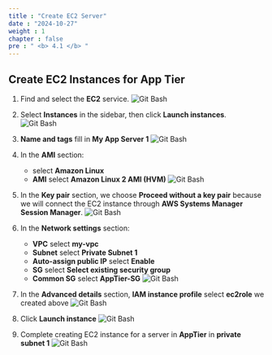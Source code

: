 ```yaml
---
title : "Create EC2 Server"
date : "2024-10-27"
weight : 1
chapter : false
pre : " <b> 4.1 </b> "
---
```


## Create EC2 Instances for App Tier

1. Find and select the **EC2** service.
![Git Bash](/workshop01-AWS-FCJ-2025/images/4-1/01.png?width=50pc)

2. Select **Instances** in the sidebar, then click **Launch instances**.
![Git Bash](/workshop01-AWS-FCJ-2025/images/4-1/02.png?width=50pc)

3. **Name and tags** fill in **My App Server 1**
![Git Bash](/workshop01-AWS-FCJ-2025/images/4-1/03.png?width=50pc)

4. In the **AMI** section:
   - select **Amazon Linux**
   - **AMI** select **Amazon Linux 2 AMI (HVM)**
![Git Bash](/workshop01-AWS-FCJ-2025/images/4-1/04.png?width=50pc)

5. In the **Key pair** section, we choose **Proceed without a key pair** because we will connect the EC2 instance through **AWS Systems Manager Session Manager**.
![Git Bash](/workshop01-AWS-FCJ-2025/images/4-1/05.png?width=50pc)

6. In the **Network settings** section:
   - **VPC** select **my-vpc**
   - **Subnet** select **Private Subnet 1**
   - **Auto-assign public IP** select **Enable**
   - **SG** select **Select existing security group**
   - **Common SG** select **AppTier-SG**
![Git Bash](/workshop01-AWS-FCJ-2025/images/4-1/06.png?width=50pc)

7. In the **Advanced details** section, **IAM instance profile** select **ec2role** we created above
![Git Bash](/workshop01-AWS-FCJ-2025/images/4-1/07.png?width=50pc)

8. Click **Launch instance**
![Git Bash](/workshop01-AWS-FCJ-2025/images/4-1/08.png?width=40pc)

9. Complete creating EC2 instance for a server in **AppTier** in **private subnet 1**
![Git Bash](/workshop01-AWS-FCJ-2025/images/4-1/09.png?width=50pc)
